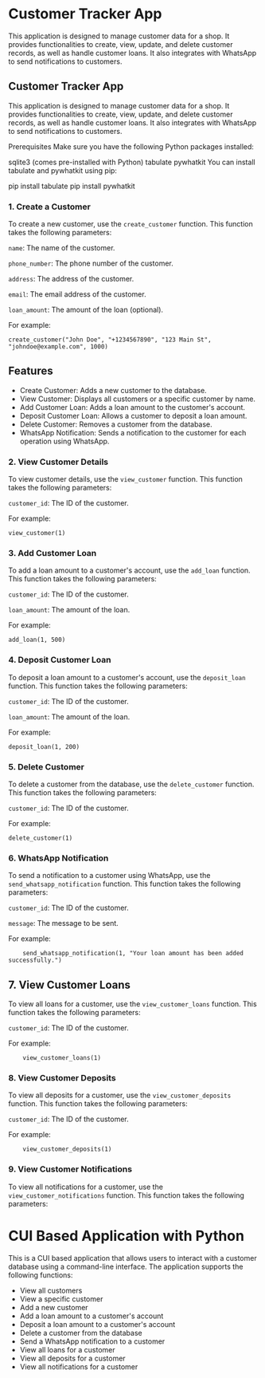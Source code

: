 # Customer Tracker App
This application is designed to manage customer data for a shop. It provides functionalities to create, view, update, and delete customer records, as well as handle customer loans. It also integrates with WhatsApp to send notifications to customers.


## Customer Tracker App
This application is designed to manage customer data for a shop. It provides functionalities to create, view, update, and delete customer records, as well as handle customer loans. It also integrates with WhatsApp to send notifications to customers.

Prerequisites
Make sure you have the following Python packages installed:

sqlite3 (comes pre-installed with Python)
tabulate
pywhatkit
You can install tabulate and pywhatkit using pip:

pip install tabulate
pip install pywhatkit


### 1. Create a Customer

To create a new customer, use the `create_customer` function. This function takes the following parameters:

`name`: The name of the customer.

`phone_number`: The phone number of the customer.

`address`: The address of the customer.

`email`: The email address of the customer.

`loan_amount`: The amount of the loan (optional).

For example:

```
create_customer("John Doe", "+1234567890", "123 Main St", "johndoe@example.com", 1000)

```

## Features

* Create Customer: Adds a new customer to the database.
* View Customer: Displays all customers or a specific customer by name.
* Add Customer Loan: Adds a loan amount to the customer's account.
* Deposit Customer Loan: Allows a customer to deposit a loan amount.
* Delete Customer: Removes a customer from the database.
* WhatsApp Notification: Sends a notification to the customer for each operation using WhatsApp.


### 2. View Customer Details

To view customer details, use the `view_customer` function. This function takes the following parameters:

`customer_id`: The ID of the customer.

For example:

```
view_customer(1)

```

### 3. Add Customer Loan

To add a loan amount to a customer's account, use the `add_loan` function. This function takes the following parameters:

`customer_id`: The ID of the customer.

`loan_amount`: The amount of the loan.

For example:

```
add_loan(1, 500)

```

### 4. Deposit Customer Loan

To deposit a loan amount to a customer's account, use the `deposit_loan` function. This function takes the following parameters:

`customer_id`: The ID of the customer.

`loan_amount`: The amount of the loan.

For example:

```
deposit_loan(1, 200)

```

### 5. Delete Customer

To delete a customer from the database, use the `delete_customer` function. This function takes the following parameters:

`customer_id`: The ID of the customer.

For example:

```
delete_customer(1)

```

### 6. WhatsApp Notification

To send a notification to a customer using WhatsApp, use the `send_whatsapp_notification` function. This function takes the following parameters:

`customer_id`: The ID of the customer.

`message`: The message to be sent.

For example:

```
    send_whatsapp_notification(1, "Your loan amount has been added successfully.")

```

## 7. View Customer Loans

To view all loans for a customer, use the `view_customer_loans` function. This function takes the following parameters:

`customer_id`: The ID of the customer.

For example:

```
    view_customer_loans(1)

```

### 8. View Customer Deposits

To view all deposits for a customer, use the `view_customer_deposits` function. This function takes the following parameters:

`customer_id`: The ID of the customer.

For example:

```
    view_customer_deposits(1)

```

### 9. View Customer Notifications

To view all notifications for a customer, use the `view_customer_notifications` function. This function takes the following parameters:

        
# CUI Based Application with Python

This is a CUI based application that allows users to interact with a customer database using a command-line interface. The application supports the following functions:

- View all customers
- View a specific customer
- Add a new customer
- Add a loan amount to a customer's account
- Deposit a loan amount to a customer's account
- Delete a customer from the database
- Send a WhatsApp notification to a customer
- View all loans for a customer
- View all deposits for a customer
- View all notifications for a customer
